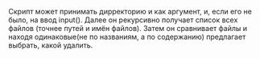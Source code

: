 Скрипт может принимать дирректорию и как аргумент, и, если его не было, на ввод input(). Далее он рекурсивно получает список всех файлов (точнее путей и имён файлов). Затем он сравнивает файлы и находя одинаковые(не по названиям, а по содержанию) предлагает выбрать, какой удалить.
